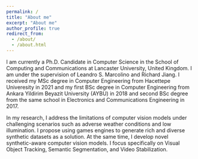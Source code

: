 ```yaml
---
permalink: /
title: "About me"
excerpt: "About me"
author_profile: true
redirect_from: 
  - /about/
  - /about.html
---
```

I am currently a Ph.D. Candidate in Computer Science in the School of Computing and Communications at Lancaster University, United Kingdom. I am under the supervision of Leandro S. Marcolino and Richard Jiang. I received my MSc degree in Computer Engineering from Hacettepe Univeresity in 2021 and my first BSc degree in Computer Engineering from Ankara Yildirim Beyazit University (AYBU) in 2018 and second BSc degree from the same school in Electronics and Communications Engineering in 2017.

In my research, I address the limitations of computer vision models under challenging scenarios such as adverse weather conditions and low illumination. I propose using games engines to generate rich and diverse synthetic datasets as a solution. At the same time, I develop novel synthetic-aware computer vision models. I focus specifically on Visual Object Tracking, Semantic Segmentation, and Video Stabilization. 
